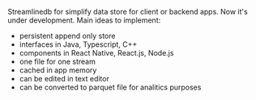 Streamlinedb for simplify data store for client or backend apps.
Now it's under development.
Main ideas to implement:
- persistent append only store
- interfaces in Java, Typescript, C++
- components in React Native, React.js, Node.js
- one file for one stream
- cached in app memory
- can be edited in text editor
- can be converted to parquet file for analitics purposes
  
